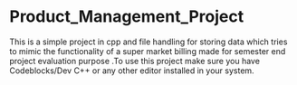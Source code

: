 # Product_Management_Project
This is a simple project in cpp and file handling for storing data which tries to mimic the functionality of a super market billing made for semester end project evaluation purpose .To use this project make sure you have Codeblocks/Dev C++ or any other editor installed in your system. 

